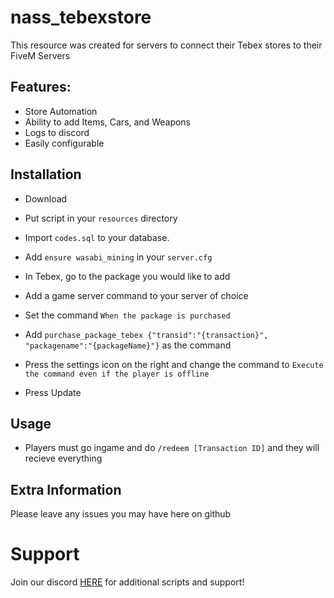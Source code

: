 # nass_tebexstore
This resource was created for servers to connect their Tebex stores to their FiveM Servers

## Features:
- Store Automation
- Ability to add Items, Cars, and Weapons
- Logs to discord
- Easily configurable 


## Installation

- Download 
- Put script in your `resources` directory


- Import `codes.sql` to your database.
- Add `ensure wasabi_mining` in your `server.cfg`

 - In Tebex, go to the package you would like to add
 - Add a game server command to your server of choice
 - Set the command `When the package is purchased`
 - Add `purchase_package_tebex {"transid":"{transaction}", "packagename":"{packageName}"}` as the command
 - Press the settings icon on the right and change the command to `Execute the command even if the player is offline`
 - Press Update

## Usage

- Players must go ingame and do `/redeem [Transaction ID]` and they will recieve everything


## Extra Information
 Please leave any issues you may have here on github

# Support
Join our discord <a href='https://discord.gg/XJFNyMy3Bv'>HERE</a> for additional scripts and support!
